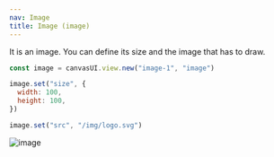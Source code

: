 ```yaml
---
nav: Image
title: Image (image)
---
```


It is an image. You can define its size and the image that has to draw.

```javascript
const image = canvasUI.view.new("image-1", "image")

image.set("size", {
  width: 100,
  height: 100,
})

image.set("src", "/img/logo.svg")
```

![image](/docs/elements/views/image.svg)
